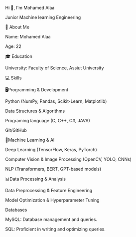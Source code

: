 Hi 👋, I'm Mohamed Alaa

Junior Machine learning Engineering 

👋 About Me

Name: Mohamed Alaa

Age: 22

🎓 Education

University: Faculty of Science, Assiut University

💻 Skills

🖥️Programming & Development

Python (NumPy, Pandas, Scikit-Learn, Matplotlib)

Data Structures & Algorithms

Programing language (C, C++, C#, JAVA)

Git/GitHub

🤖Machine Learning & AI

Deep Learning (TensorFlow, Keras, PyTorch)

Computer Vision & Image Processing (OpenCV, YOLO, CNNs)

NLP (Transformers, BERT, GPT-based models)

📊Data Processing & Analysis

Data Preprocessing & Feature Engineering

Model Optimization & Hyperparameter Tuning

Databases

MySQL: Database management and queries.

SQL: Proficient in writing and optimizing queries.

<!---
MohamedAlaa-9/MohamedAlaa-9 is a ✨ special ✨ repository because its `README.md` (this file) appears on your GitHub profile.
You can click the Preview link to take a look at your changes.
--->
